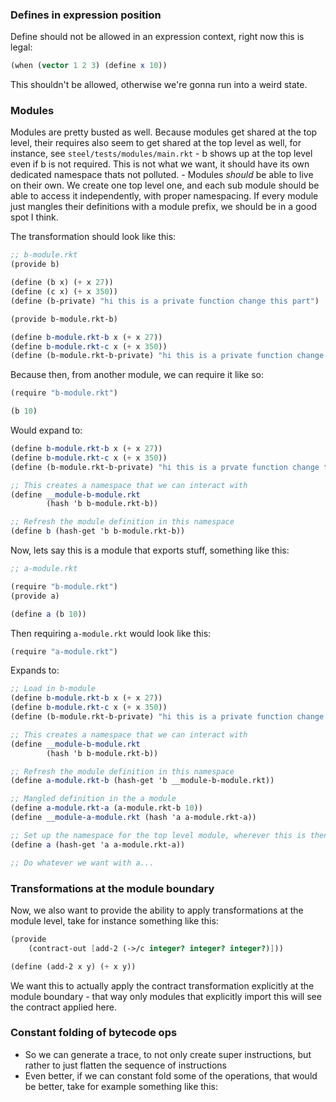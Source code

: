 ### Defines in expression position

Define should not be allowed in an expression context, right now this is legal:
```scheme
(when (vector 1 2 3) (define x 10))
```

This shouldn't be allowed, otherwise we're gonna run into a weird state.

### Modules

Modules are pretty busted as well. Because modules get shared at the top level, their requires also seem to get shared at the top level as well, for instance, see `steel/tests/modules/main.rkt` - b shows up at the top level even if b is not required. This is not what we want, it should have its own dedicated namespace thats not polluted.
	- Modules _should_ be able to live on their own. We create one top level one, and each sub module should be able to access it independently, with proper namespacing. If every module just mangles their definitions with a module prefix, we should be in a good spot I think.

The transformation should look like this:
```scheme
;; b-module.rkt
(provide b)

(define (b x) (+ x 27))
(define (c x) (+ x 350))
(define (b-private) "hi this is a private function change this part")
```

```scheme
(provide b-module.rkt-b)

(define b-module.rkt-b x (+ x 27))
(define b-module.rkt-c x (+ x 350))
(define (b-module.rkt-b-private) "hi this is a private function change this part")
```

Because then, from another module, we can require it like so:
```scheme
(require "b-module.rkt")

(b 10)
```

Would expand to:

```scheme
(define b-module.rkt-b x (+ x 27))
(define b-module.rkt-c x (+ x 350))
(define (b-module.rkt-b-private) "hi this is a prvate function change this part")

;; This creates a namespace that we can interact with
(define __module-b-module.rkt 
		(hash 'b b-module.rkt-b))

;; Refresh the module definition in this namespace
(define b (hash-get 'b b-module.rkt-b))
```

Now, lets say this is a module that exports stuff, something like this:

```scheme
;; a-module.rkt

(require "b-module.rkt")
(provide a)

(define a (b 10))
```

Then requiring `a-module.rkt` would look like this:

```scheme
(require "a-module.rkt")
```

Expands to:

```scheme
;; Load in b-module
(define b-module.rkt-b x (+ x 27))
(define b-module.rkt-c x (+ x 350))
(define (b-module.rkt-b-private) "hi this is a private function change this part")

;; This creates a namespace that we can interact with
(define __module-b-module.rkt 
		(hash 'b b-module.rkt-b))

;; Refresh the module definition in this namespace
(define a-module.rkt-b (hash-get 'b __module-b-module.rkt))

;; Mangled definition in the a module
(define a-module.rkt-a (a-module.rkt-b 10))
(define __module-a-module.rkt (hash 'a a-module.rkt-a))

;; Set up the namespace for the top level module, wherever this is then
(define a (hash-get 'a a-module.rkt-a))

;; Do whatever we want with a...
```

### Transformations at the module boundary

Now, we also want to provide the ability to apply transformations at the module level, take for instance something like this:

```scheme
(provide  
	(contract-out [add-2 (->/c integer? integer? integer?)]))

(define (add-2 x y) (+ x y))
```

We want this to actually apply the contract transformation explicitly at the module boundary - that way only modules that explicitly import this will see the contract applied here.


### Constant folding of bytecode ops

* So we can generate a trace, to not only create super instructions, but rather to just flatten the sequence of instructions
* Even better, if we can constant fold some of the operations, that would be better, take for example something like this:

<!-- https://www3.hhu.de/stups/downloads/pdf/BoCuFiRi09_246.pdf -->
